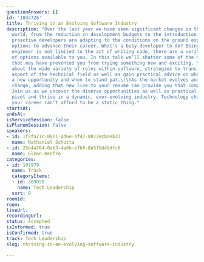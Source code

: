 ```yaml
---
questionAnswers: []
id: '1032726'
title: Thriving in an Evolving Software Industry
description: "Over the last year we have seen significant changes in the developer
  world, from the reduction in development budgets to the introduction of AI tooling;
  proactive developers are adapting to the conditions on the ground exploring additional
  options to advance their career. What’s a busy developer to do? Being a software
  engineer is not limited to the act of writing code, there are a veritable plethora
  of options available to you. In this talk we’ll shatter some of the misconceptions
  that may have prevented you from trying something new and exciting. You will learn
  about the wide variety of roles within software, strategies to transition into another
  aspect of the technical field as well as gain practical advice on when to accept
  a new opportunity and when to stand pat.\r\nAs the market evolves and your preferences
  change, adding that new line to your resume can provide you that competitive edge.
  Join us as we uncover the diverse opportunities as well as practical steps to successfully
  pivot and thrive in a dynamic, ever-evolving industry. Technology changes constantly,
  your career can’t afford to be a static thing."
startsAt:
endsAt:
isServiceSession: false
isPlenumSession: false
speakers:
- id: 1f3fa71c-0021-4d6e-af47-0013ecbaeb33
  name: Nathaniel Schutta
- id: 25b4a764-0ab3-4a6b-b7b6-8e5f5d46dfc6
  name: Glenn Renfro
categories:
- id: 107979
  name: Track
  categoryItems:
  - id: 389050
    name: Tech Leadership
  sort: 0
roomId:
room:
liveUrl:
recordingUrl:
status: Accepted
isInformed: true
isConfirmed: true
track: Tech Leadership
slug: thriving-in-an-evolving-software-industry

---
```

